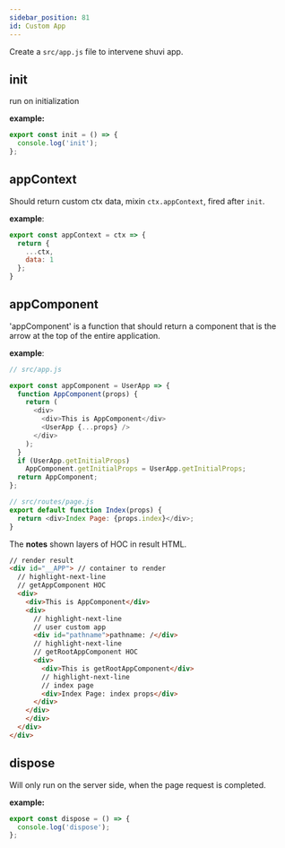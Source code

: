 ```yaml
---
sidebar_position: 81
id: Custom App
---
```


Create a `src/app.js` file to intervene shuvi app.


## init

run on initialization

**example:**

```js
export const init = () => {
  console.log('init');
};
```

## appContext

Should return custom ctx data, mixin `ctx.appContext`, fired after `init`.

**example**:

```js
export const appContext = ctx => {
  return {
    ...ctx,
    data: 1
  };
}
```


## appComponent


'appComponent' is a function that should return a component that is the arrow at the top of the entire application.

**example**:

```javascript
// src/app.js

export const appComponent = UserApp => {
  function AppComponent(props) {
    return (
      <div>
        <div>This is AppComponent</div>
        <UserApp {...props} />
      </div>
    );
  }
  if (UserApp.getInitialProps)
    AppComponent.getInitialProps = UserApp.getInitialProps;
  return AppComponent;
};
```

```javascript
// src/routes/page.js
export default function Index(props) {
  return <div>Index Page: {props.index}</div>;
}

```

The **notes** shown layers of HOC in result HTML.

```html
// render result
<div id="__APP"> // container to render
  // highlight-next-line
  // getAppComponent HOC
  <div>
    <div>This is AppComponent</div>
    <div>
      // highlight-next-line
      // user custom app
      <div id="pathname">pathname: /</div>
      // highlight-next-line
      // getRootAppComponent HOC
      <div>
        <div>This is getRootAppComponent</div>
        // highlight-next-line
        // index page
        <div>Index Page: index props</div>
      </div>
    </div>
    </div>
  </div>
</div>
```


## dispose

Will only run on the server side, when the page request is completed.

**example:**

```js
export const dispose = () => {
  console.log('dispose');
};
```
